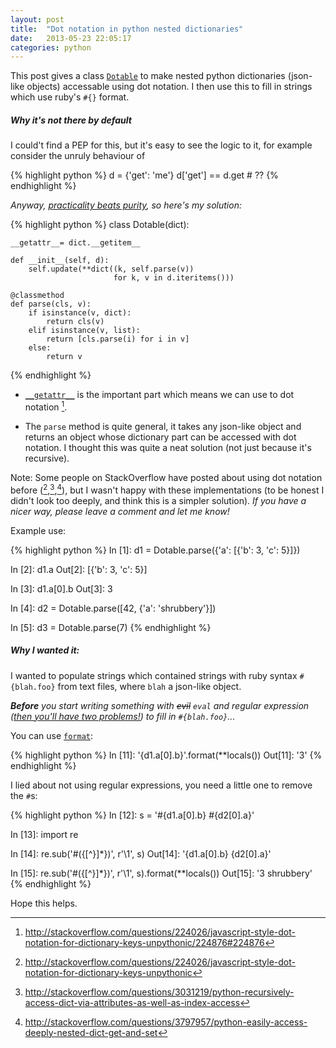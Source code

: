 ```yaml
---
layout: post
title:  "Dot notation in python nested dictionaries"
date:   2013-05-23 22:05:17
categories: python
---
```


This post gives a class [`Dotable`](#dotable) to make nested python dictionaries (json-like objects) accessable using dot notation. I then use this to fill in strings which use ruby's `#{}` format.

##### Why it's not there by default

I could't find a PEP for this, but it's easy to see the logic to it, for example consider the unruly behaviour of 

{% highlight python %}
d = {'get': 'me'}
d['get'] == d.get # ??
{% endhighlight %}


*Anyway, [practicality beats purity](http://www.python.org/dev/peps/pep-0020/), so here's my solution:*

<span id='dotable'></span>

{% highlight python %}
class Dotable(dict):

    __getattr__= dict.__getitem__

    def __init__(self, d):
        self.update(**dict((k, self.parse(v))
                           for k, v in d.iteritems()))

    @classmethod
    def parse(cls, v):
        if isinstance(v, dict):
            return cls(v)
        elif isinstance(v, list):
            return [cls.parse(i) for i in v]
        else:
            return v
{% endhighlight %}


-  [`__getattr__`](http://docs.python.org/2/reference/datamodel.html#object.__getattr__) is the important part which means we can use to dot notation [^4].

- The `parse` method is quite general, it takes any json-like object and returns an object whose dictionary part can be accessed with dot notation. I thought this was quite a neat solution (not just because it's recursive).


Note: Some people on StackOverflow have posted about using dot notation before ([^1],[^2],[^3]), but I wasn't happy with these implementations (to be honest I didn't look too deeply, and think this is a simpler solution). *If you have a nicer way, please leave a comment and let me know!*


Example use:

{% highlight python %}
In [1]: d1 = Dotable.parse({'a': [{'b': 3, 'c': 5}]})

In [2]: d1.a
Out[2]: [{'b': 3, 'c': 5}]

In [3]: d1.a[0].b
Out[3]: 3

In [4]: d2 = Dotable.parse([42, {'a': 'shrubbery'}])

In [5]: d3 = Dotable.parse(7)
{% endhighlight %}


<span id='why'></span>
##### Why I wanted it:

I wanted to populate strings which contained strings with ruby syntax `#{blah.foo}` from text files, where `blah` a json-like object.

*__Before__ you start writing something with ~~evil~~ `eval` and regular expression ([*then you'll have two problems!*](http://www.codinghorror.com/blog/2008/06/regular-expressions-now-you-have-two-problems.html)) to fill in `#{blah.foo}`...*

You can use [`format`](http://docs.python.org/2/library/string.html#string.Formatter.format):

{% highlight python %}
In [11]: '{d1.a[0].b}'.format(**locals())
Out[11]: '3'
{% endhighlight %}


I lied about not using regular expressions, you need a little one to remove the `#`s:

{% highlight python %}
In [12]: s = '#{d1.a[0].b} #{d2[0].a}'

In [13]: import re

In [14]: re.sub('#({[^}]*})', r'\1', s)
Out[14]: '{d1.a[0].b} {d2[0].a}'

In [15]: re.sub('#({[^}]*})', r'\1', s).format(**locals())
Out[15]: '3 shrubbery'
{% endhighlight %}


Hope this helps.

[^1]: http://stackoverflow.com/questions/224026/javascript-style-dot-notation-for-dictionary-keys-unpythonic

[^2]: http://stackoverflow.com/questions/3031219/python-recursively-access-dict-via-attributes-as-well-as-index-access

[^3]: http://stackoverflow.com/questions/3797957/python-easily-access-deeply-nested-dict-get-and-set

[^4]: http://stackoverflow.com/questions/224026/javascript-style-dot-notation-for-dictionary-keys-unpythonic/224876#224876